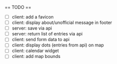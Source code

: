 == TODO ==
* [ ] client: add a favicon
* [ ] client: display about/unofficial message in footer
* [ ] server: save via api
* [ ] server: return list of entries via api
* [ ] client: send form data to api
* [ ] client: display dots (entries from api) on map
* [ ] client: calendar widget
* [ ] client: add map bounds
